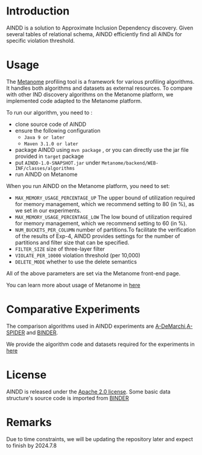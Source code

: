 # Introduction

AINDD is a solution to Approximate Inclusion Dependency discovery. Given several tables of relational schema, AINDD efficiently find all AINDs for specific violation threshold.



# **Usage**

The [Metanome](https://hpi.de/naumann/projects/data-profiling-and-analytics/metanome-data-profiling.html) profiling tool is a framework for various profiling algorithms. It handles both algorithms and datasets as external resources. To compare with other IND discovery algorithms on the Metanome platform, we implemented code adapted to the Metanome platform. 


To run our algorithm, you need to :

- clone source code of AINDD
- ensure the following configuration
  - `Java 9 or later`
  - `Maven 3.1.0 or later`
- package AINDD using `mvn package` , or you can directly use the jar file provided in `target` package
- put `AINDD-1.0-SNAPSHOT.jar` under `Metanome/backend/WEB-INF/classes/algorithms`
- run AINDD on Metanome

When you run AINDD on the Metanome platform, you need to set:

- `MAX_MEMORY_USAGE_PERCENTAGE_UP` The upper bound of utilization required for memory management, which we recommend setting to 80 (in %), as we set in our experiments.
- `MAX_MEMORY_USAGE_PERCENTAGE_LOW` The low bound of utilization required for memory management, which we recommend setting to 60 (in %).
- `NUM_BUCKETS_PER_COLUMN` number of partitions.To facilitate the verification of the results of Exp-4, AINDD provides settings for the number of partitions and filter size that can be specified.
- `FILTER_SIZE` size of three-layer filter
- `VIOLATE_PER_10000` violation threshold (per 10,000)
- `DELETE_MODE` whether to use the delete semantics

All of the above parameters are set via the Metanome front-end page.

You can learn more about usage of Metanome in [here](https://hpi.de/naumann/projects/data-profiling-and-analytics/metanome-data-profiling/algorithms.html)



# **Comparative Experiments**
The comparison algorithms used in AINDD experiments are [A-DeMarchi](https://github.com/A-IND/AINDD-Expt/tree/main/ComparisonAlgorithms/A-DeMarchi),[A-SPIDER](https://github.com/A-IND/AINDD-Expt/tree/main/ComparisonAlgorithms/A-SPIDER) and [BINDER](https://github.com/A-IND/AINDD-Expt/tree/main/ComparisonAlgorithms/BINDER).

We provide the algorithm code and datasets required for the experiments in [here](https://github.com/A-IND/AINDD-Expt)




# License

AINDD is released under the [Apache 2.0 license](https://github.com/A-IND/AINDD/blob/main/LICENSE). Some basic data structure's source code is imported from [BINDER](https://github.com/HPI-Information-Systems/metanome-algorithms/tree/master/BINDER)


# Remarks

Due to time constraints, we will be updating the repository later and expect to finish by 2024.7.8

